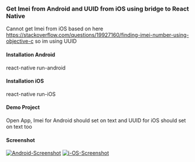 

### Get Imei from Android and UUID from iOS using bridge to React Native
Cannot get Imei from iOS based on here https://stackoverflow.com/questions/19927160/finding-imei-number-using-objective-c so im using UUID

#### Installation Android
react-native run-android

#### Installation iOS
react-native run-iOS

#### Demo Project
Open App, Imei for Android should set on text and UUID for iOS should set on text too

#### Screenshot
<a href="https://ibb.co/0qc4H2r"><img src="https://i.ibb.co/8M0v1s9/Android-Screenshot.png" alt="Android-Screenshot" border="0"></a>
<a href="https://ibb.co/K931wTC"><img src="https://i.ibb.co/gDBnVks/i-OS-Screenshot.png" alt="i-OS-Screenshot" border="0"></a>

